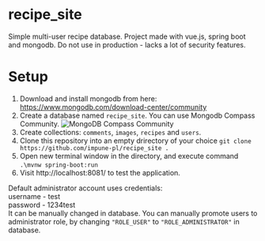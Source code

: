 # recipe_site
Simple multi-user recipe database. Project made with vue.js, spring boot and mongodb. Do not use in production - lacks a lot of security features.

# Setup
1. Download and install mongodb from here: https://www.mongodb.com/download-center/community
2. Create a database named `recipe_site`. You can use Mongodb Compass Community.
![MongoDB Compass Community](https://imgur.com/2NrzIW2)
3. Create collections: `comments`, `images`, `recipes` and `users`. 
4. Clone this repository into an empty drirectory of your choice `git clone https://github.com/impune-pl/recipe_site .`
5. Open new terminal window in the directory, and execute command `.\mvnw spring-boot:run`
6. Visit http://localhost:8081/ to test the application.

Default administrator account uses credentials:  
username - test  
password - 1234test  
It can be manually changed in database. You can manually promote users to administrator role, by changing `"ROLE_USER"` to `"ROLE_ADMINISTRATOR"` in database.
